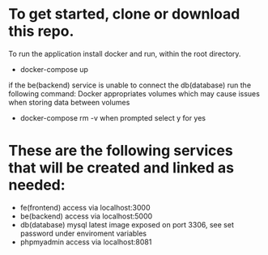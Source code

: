 # To get started, clone or download this repo.

To run the application
install docker
and run, within the root directory.
* docker-compose up

if the be(backend) service is unable to connect the db(database) run the following command:
Docker appropriates volumes which may cause issues when storing data between volumes
* docker-compose rm -v
when prompted select y for yes

# These are the following services that will be created and linked as needed:
  * fe(frontend) access via localhost:3000
  * be(backend) access via localhost:5000
  * db(database) mysql latest image exposed on port 3306, see set password under enviroment variables
  * phpmyadmin access via localhost:8081
  
